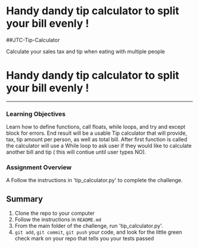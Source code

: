 # Handy dandy tip calculator to split your bill evenly !

##JTC-Tip-Calculator

Calculate your sales tax and tip when eating with multiple people

# Handy dandy tip calculator to split your bill evenly !


----

### Learning Objectives

Learn how to define functions, call floats,  while loops, and try and except block for errors.  End result will be a usable Tip calculator that will provide, tax, tip amount per person, as well as total bill. After first function is called the calculator will use a While loop to ask user if they would like to calculate another bill and tip ( this will contiue until user types NO).

### Assignment Overview
A
Follow the instructions in 'tip_calculator.py' to complete the challenge. 

## Summary

1. Clone the repo to your computer
2. Follow the instructions in `README.md`
3. From the main folder of the challenge, run 'tip_calculator.py'.
4. `git add`, `git commit`, `git push` your code, and look for the little green check mark on your repo that tells you your tests passed


